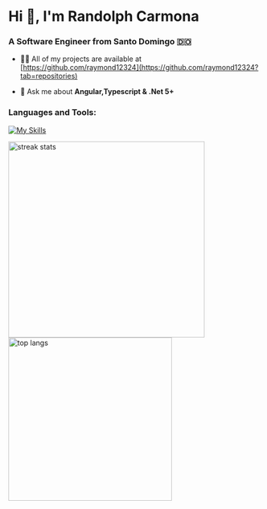 <h1>Hi 👋, I'm Randolph Carmona</h1>
<h3>A Software Engineer from Santo Domingo 🇩🇴</h3>

- 👨‍💻 All of my projects are available at [https://github.com/raymond12324](https://github.com/raymond12324?tab=repositories)

- 💬 Ask me about **Angular,Typescript & .Net 5+**

<h3 align="left">Languages and Tools:</h3>

[![My Skills](https://skillicons.dev/icons?i=cs,js,ts,vue,angular,nextjs,nest,dotnet,git)](https://skillicons.dev)

<img width=390 src="https://streak-stats.demolab.com/?user=raymond12324&count_private=true&theme=react&border_radius=10" alt="streak stats"/>
<img width=325 align="center" src="https://github-readme-stats-salesp07.vercel.app/api/top-langs/?username=raymond12324&hide=HTML&langs_count=8&layout=compact&theme=react&border_radius=10&size_weight=0.5&count_weight=0.5&exclude_repo=github-readme-stats" alt="top langs" />
